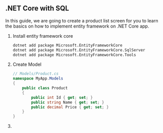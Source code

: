 ## .NET Core with SQL

 In this guide, we are going to create a product list screen for you to learn the basics on how to implement entity framework on .NET Core app.

 1. Install entity framework core

    ```bash
    dotnet add package Microsoft.EntityFrameworkCore
    dotnet add package Microsoft.EntityFrameworkCore.SqlServer
    dotnet add package Microsoft.EntityFrameworkCore.Tools
    ```

 2. Create Model

    ```cs
    // Models/Product.cs
    namespace MyApp.Models
    {
        public class Product
        {
            public int Id { get; set; }
            public string Name { get; set; }
            public decimal Price { get; set; }
        }
    }
    ```

 3. 